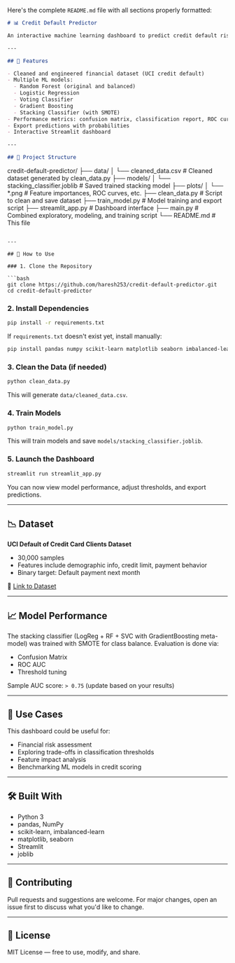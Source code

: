 Here's the complete `README.md` file with all sections properly formatted:

```markdown
# 📊 Credit Default Predictor

An interactive machine learning dashboard to predict credit default risk using the UCI dataset. Built with Python, Streamlit, and scikit-learn, this project allows users to explore model performance, adjust classification thresholds, and export predictions easily.

---

## 🚀 Features

- Cleaned and engineered financial dataset (UCI credit default)
- Multiple ML models: 
  - Random Forest (original and balanced)
  - Logistic Regression
  - Voting Classifier
  - Gradient Boosting
  - Stacking Classifier (with SMOTE)
- Performance metrics: confusion matrix, classification report, ROC curves
- Export predictions with probabilities
- Interactive Streamlit dashboard

---

## 📁 Project Structure

```
credit-default-predictor/
├── data/
│   └── cleaned_data.csv           # Cleaned dataset generated by clean_data.py
├── models/
│   └── stacking_classifier.joblib  # Saved trained stacking model
├── plots/
│   └── *.png                      # Feature importances, ROC curves, etc.
├── clean_data.py                 # Script to clean and save dataset
├── train_model.py                # Model training and export script
├── streamlit_app.py              # Dashboard interface
├── main.py                       # Combined exploratory, modeling, and training script
└── README.md                     # This file
```

---

## 🧪 How to Use

### 1. Clone the Repository

```bash
git clone https://github.com/haresh253/credit-default-predictor.git
cd credit-default-predictor
```

### 2. Install Dependencies

```bash
pip install -r requirements.txt
```

If `requirements.txt` doesn't exist yet, install manually:

```bash
pip install pandas numpy scikit-learn matplotlib seaborn imbalanced-learn streamlit joblib
```

### 3. Clean the Data (if needed)

```bash
python clean_data.py
```

This will generate `data/cleaned_data.csv`.

### 4. Train Models

```bash
python train_model.py
```

This will train models and save `models/stacking_classifier.joblib`.

### 5. Launch the Dashboard

```bash
streamlit run streamlit_app.py
```

You can now view model performance, adjust thresholds, and export predictions.

---

## 📉 Dataset

**UCI Default of Credit Card Clients Dataset**

* 30,000 samples
* Features include demographic info, credit limit, payment behavior
* Binary target: Default payment next month

📎 [Link to Dataset](https://archive.ics.uci.edu/dataset/350/default+of+credit+card+clients)

---

## 📈 Model Performance

The stacking classifier (LogReg + RF + SVC with GradientBoosting meta-model) was trained with SMOTE for class balance. Evaluation is done via:

* Confusion Matrix
* ROC AUC
* Threshold tuning

Sample AUC score: `> 0.75` (update based on your results)

---

## 🔮 Use Cases

This dashboard could be useful for:

* Financial risk assessment
* Exploring trade-offs in classification thresholds
* Feature impact analysis
* Benchmarking ML models in credit scoring

---

## 🛠️ Built With

* Python 3
* pandas, NumPy
* scikit-learn, imbalanced-learn
* matplotlib, seaborn
* Streamlit
* joblib

---

## 🤝 Contributing

Pull requests and suggestions are welcome. For major changes, open an issue first to discuss what you'd like to change.

---

## 📜 License

MIT License — free to use, modify, and share.
```

